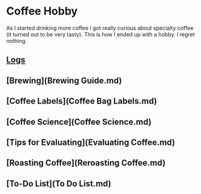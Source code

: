 # Coffee Hobby
As I started drinking more coffee I got really curious about specialty coffee (it turned out to be very tasty). This is how I ended up with a hobby. I regret nothing.


## [Logs](Logs.md)  
## [Brewing](Brewing Guide.md)  
## [Coffee Labels](Coffee Bag Labels.md)  
## [Coffee Science](Coffee Science.md)  
## [Tips for Evaluating](Evaluating Coffee.md)  
## [Roasting Coffee](Reroasting Coffee.md)  
## [To-Do List](To Do List.md)
